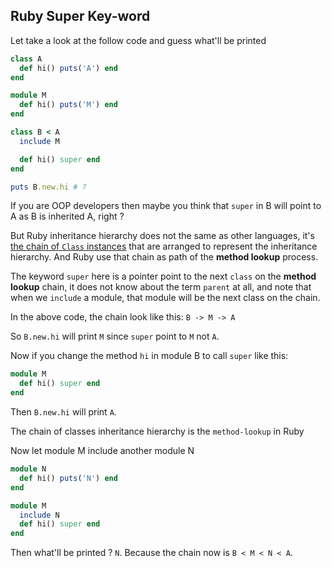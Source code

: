 ## Ruby Super Key-word

Let take a look at the follow code and guess what'll be printed

~~~ruby
class A
  def hi() puts('A') end
end

module M
  def hi() puts('M') end
end

class B < A
  include M

  def hi() super end
end

puts B.new.hi # ?
~~~

If you are OOP developers then maybe you think that `super` in B will point to A as B is inherited A, right ? 

But Ruby inheritance hierarchy does not the same as other languages, it's [the chain of `Class` instances](https://theforestvn88.github.io/publish/Ruby_on_Rails/ruby_classes_are_objects.html) that are arranged to represent the inheritance hierarchy. And Ruby use that chain as path of the **method lookup** process.

The keyword `super` here is a pointer point to the next `class` on the **method lookup** chain, it does not know about the term `parent` at all, and note that when we `include` a module, that module will be the next class on the chain.

In the above code, the chain look like this:
`B -> M -> A`

So `B.new.hi` will print `M` since `super` point to `M` not `A`.

Now if you change the method `hi` in module B to call `super` like this:

~~~ruby
module M
  def hi() super end
end
~~~

Then `B.new.hi` will print `A`.

The chain of classes inheritance hierarchy is the `method-lookup` in Ruby

Now let module M include another module N

~~~ruby
module N
  def hi() puts('N') end
end

module M
  include N
  def hi() super end
end
~~~

Then what'll be printed ? `N`. Because the chain now is `B < M < N < A`.
